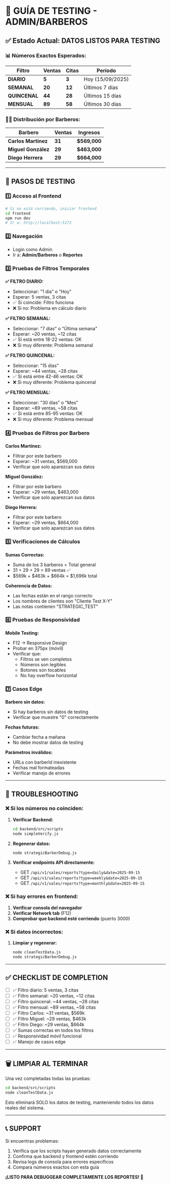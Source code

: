 # 🎯 GUÍA DE TESTING - ADMIN/BARBEROS 

## ✅ Estado Actual: DATOS LISTOS PARA TESTING

### 📊 Números Exactos Esperados:

| Filtro | Ventas | Citas | Período |
|--------|--------|-------|---------|
| **DIARIO** | **5** | **3** | Hoy (15/09/2025) |
| **SEMANAL** | **20** | **12** | Últimos 7 días |
| **QUINCENAL** | **44** | **28** | Últimos 15 días |
| **MENSUAL** | **89** | **58** | Últimos 30 días |

### 👨‍💼 Distribución por Barberos:

| Barbero | Ventas | Ingresos |
|---------|--------|----------|
| **Carlos Martínez** | **31** | **$569,000** |
| **Miguel González** | **29** | **$463,000** |
| **Diego Herrera** | **29** | **$664,000** |

---

## 🧪 PASOS DE TESTING

### 1️⃣ **Acceso al Frontend**
```bash
# Si no está corriendo, iniciar frontend
cd frontend
npm run dev
# Ir a: http://localhost:5173
```

### 2️⃣ **Navegación**
- Login como Admin
- Ir a: **Admin/Barberos** o **Reportes**

### 3️⃣ **Pruebas de Filtros Temporales**

**✅ FILTRO DIARIO:**
- Seleccionar: "1 día" o "Hoy"
- Esperar: 5 ventas, 3 citas
- ✅ Si coincide: Filtro funciona
- ❌ Si no: Problema en cálculo diario

**✅ FILTRO SEMANAL:**
- Seleccionar: "7 días" o "Última semana"
- Esperar: ~20 ventas, ~12 citas
- ✅ Si está entre 18-22 ventas: OK
- ❌ Si muy diferente: Problema semanal

**✅ FILTRO QUINCENAL:**
- Seleccionar: "15 días"
- Esperar: ~44 ventas, ~28 citas
- ✅ Si está entre 42-46 ventas: OK
- ❌ Si muy diferente: Problema quincenal

**✅ FILTRO MENSUAL:**
- Seleccionar: "30 días" o "Mes"
- Esperar: ~89 ventas, ~58 citas
- ✅ Si está entre 85-95 ventas: OK
- ❌ Si muy diferente: Problema mensual

### 4️⃣ **Pruebas de Filtros por Barbero**

**Carlos Martínez:**
- Filtrar por este barbero
- Esperar: ~31 ventas, $569,000
- Verificar que solo aparezcan sus datos

**Miguel González:**
- Filtrar por este barbero  
- Esperar: ~29 ventas, $463,000
- Verificar que solo aparezcan sus datos

**Diego Herrera:**
- Filtrar por este barbero
- Esperar: ~29 ventas, $664,000
- Verificar que solo aparezcan sus datos

### 5️⃣ **Verificaciones de Cálculos**

**Sumas Correctas:**
- Suma de los 3 barberos = Total general
- 31 + 29 + 29 = 89 ventas ✅
- $569k + $463k + $664k = $1,696k total

**Coherencia de Datos:**
- Las fechas están en el rango correcto
- Los nombres de clientes son "Cliente Test X-Y"
- Las notas contienen "STRATEGIC_TEST"

### 6️⃣ **Pruebas de Responsividad**

**Mobile Testing:**
- F12 → Responsive Design
- Probar en 375px (móvil)
- Verificar que:
  - Filtros se ven completos
  - Números son legibles
  - Botones son tocables
  - No hay overflow horizontal

### 7️⃣ **Casos Edge**

**Barbero sin datos:**
- Si hay barberos sin datos de testing
- Verificar que muestre "0" correctamente

**Fechas futuras:**
- Cambiar fecha a mañana
- No debe mostrar datos de testing

**Parámetros inválidos:**
- URLs con barberId inexistente
- Fechas mal formateadas
- Verificar manejo de errores

---

## 🐛 TROUBLESHOOTING

### ❌ **Si los números no coinciden:**

1. **Verificar Backend:**
   ```bash
   cd backend/src/scripts
   node simpleVerify.js
   ```

2. **Regenerar datos:**
   ```bash
   node strategicBarberDebug.js
   ```

3. **Verificar endpoints API directamente:**
   - GET `/api/v1/sales/reports?type=daily&date=2025-09-15`
   - GET `/api/v1/sales/reports?type=weekly&date=2025-09-15`
   - GET `/api/v1/sales/reports?type=monthly&date=2025-09-15`

### ❌ **Si hay errores en frontend:**

1. **Verificar consola del navegador**
2. **Verificar Network tab** (F12)
3. **Comprobar que backend esté corriendo** (puerto 3000)

### ❌ **Si datos incorrectos:**

1. **Limpiar y regenerar:**
   ```bash
   node cleanTestData.js
   node strategicBarberDebug.js
   ```

---

## ✅ **CHECKLIST DE COMPLETION**

- [ ] ✅ Filtro diario: 5 ventas, 3 citas
- [ ] ✅ Filtro semanal: ~20 ventas, ~12 citas  
- [ ] ✅ Filtro quincenal: ~44 ventas, ~28 citas
- [ ] ✅ Filtro mensual: ~89 ventas, ~58 citas
- [ ] ✅ Filtro Carlos: ~31 ventas, $569k
- [ ] ✅ Filtro Miguel: ~29 ventas, $463k
- [ ] ✅ Filtro Diego: ~29 ventas, $664k
- [ ] ✅ Sumas correctas en todos los filtros
- [ ] ✅ Responsividad móvil funcional
- [ ] ✅ Manejo de casos edge

---

## 🗑️ **LIMPIAR AL TERMINAR**

Una vez completadas todas las pruebas:

```bash
cd backend/src/scripts
node cleanTestData.js
```

Esto eliminará SOLO los datos de testing, manteniendo todos los datos reales del sistema.

---

## 📞 **SUPPORT**

Si encuentras problemas:
1. Verifica que los scripts hayan generado datos correctamente
2. Confirma que backend y frontend estén corriendo
3. Revisa logs de consola para errores específicos
4. Compara números exactos con esta guía

**¡LISTO PARA DEBUGGEAR COMPLETAMENTE LOS REPORTES! 🚀**
